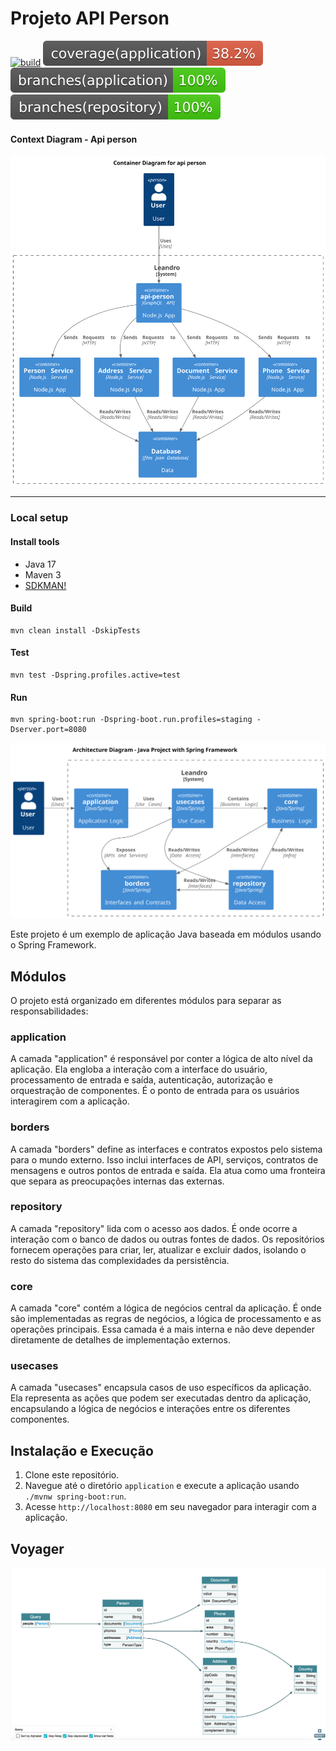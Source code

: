 # Projeto API Person
[![build](https://github.com/leandro0404/api-person/actions/workflows/build.yml/badge.svg)](https://github.com/leandro0404/api-person/actions/workflows/build.yml)
![Coverage](.github/badges/application-coverage-badge.svg) ![Branches](.github/badges/application-branches-badge.svg) ![Branches](.github/badges/repository-branches-badge.svg)

#### Context Diagram - Api person

![context-diagram.svg](docs/diagram/c4-model/images/context.svg)

---
### Local setup
#### Install tools
- Java 17
- Maven 3
- [SDKMAN!](https://sdkman.io/install)
#### Build
```shell
mvn clean install -DskipTests
```
#### Test
```shell
mvn test -Dspring.profiles.active=test
```
#### Run
```shell
mvn spring-boot:run -Dspring-boot.run.profiles=staging -Dserver.port=8080
```

![architecture-diagram.svg](docs/diagram/c4-model/images/java_project_architecture.svg)

Este projeto é um exemplo de aplicação Java baseada em módulos usando o Spring Framework.
## Módulos
O projeto está organizado em diferentes módulos para separar as responsabilidades:
### application
A camada "application" é responsável por conter a lógica de alto nível da aplicação. Ela engloba a interação com a interface do usuário, processamento de entrada e saída, autenticação, autorização e orquestração de componentes. É o ponto de entrada para os usuários interagirem com a aplicação.
### borders
A camada "borders" define as interfaces e contratos expostos pelo sistema para o mundo externo. Isso inclui interfaces de API, serviços, contratos de mensagens e outros pontos de entrada e saída. Ela atua como uma fronteira que separa as preocupações internas das externas.
### repository
A camada "repository" lida com o acesso aos dados. É onde ocorre a interação com o banco de dados ou outras fontes de dados. Os repositórios fornecem operações para criar, ler, atualizar e excluir dados, isolando o resto do sistema das complexidades da persistência.
### core
A camada "core" contém a lógica de negócios central da aplicação. É onde são implementadas as regras de negócios, a lógica de processamento e as operações principais. Essa camada é a mais interna e não deve depender diretamente de detalhes de implementação externos.
### usecases
A camada "usecases" encapsula casos de uso específicos da aplicação. Ela representa as ações que podem ser executadas dentro da aplicação, encapsulando a lógica de negócios e interações entre os diferentes componentes.
## Instalação e Execução
1. Clone este repositório.
2. Navegue até o diretório `application` e execute a aplicação usando `./mvnw spring-boot:run`.
3. Acesse `http://localhost:8080` em seu navegador para interagir com a aplicação.


## Voyager
![architecture-diagram.svg](docs/images/voyager.png)

